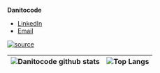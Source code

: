 **Danitocode**

- [LinkedIn](https://www.linkedin.com/in/daniel-felipe-casta%C3%B1eda-s%C3%A1nchez-4a50451b5/)
- [Email](mailto:rohitjain19060@gmail.com?subject=Hi% "Hi!")

[![source](https://user-images.githubusercontent.com/62465732/144763244-9445b98c-bd55-4a0c-a267-d511664f035c.gif)](https://www.linkedin.com/in/daniel-felipe-casta%C3%B1eda-s%C3%A1nchez-4a50451b5/)



![Danitocode github stats](https://github-readme-stats.vercel.app/api?username=Danitocode&show_icons=true&theme=vue-dark)|![Top Langs](https://github-readme-stats.vercel.app/api/top-langs/?username=Danitocode&theme=vue-dark&layout=compact)
-|-


